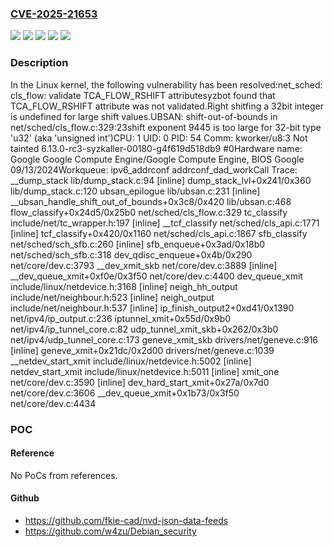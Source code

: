 ### [CVE-2025-21653](https://cve.mitre.org/cgi-bin/cvename.cgi?name=CVE-2025-21653)
![](https://img.shields.io/static/v1?label=Product&message=Linux&color=blue)
![](https://img.shields.io/static/v1?label=Version&message=&color=brightgreen)
![](https://img.shields.io/static/v1?label=Version&message=2.6.25%20&color=brightgreen)
![](https://img.shields.io/static/v1?label=Version&message=e5dfb815181fcb186d6080ac3a091eadff2d98fe%20&color=brightgreen)
![](https://img.shields.io/static/v1?label=Vulnerability&message=n%2Fa&color=blue)

### Description

In the Linux kernel, the following vulnerability has been resolved:net_sched: cls_flow: validate TCA_FLOW_RSHIFT attributesyzbot found that TCA_FLOW_RSHIFT attribute was not validated.Right shitfing a 32bit integer is undefined for large shift values.UBSAN: shift-out-of-bounds in net/sched/cls_flow.c:329:23shift exponent 9445 is too large for 32-bit type 'u32' (aka 'unsigned int')CPU: 1 UID: 0 PID: 54 Comm: kworker/u8:3 Not tainted 6.13.0-rc3-syzkaller-00180-g4f619d518db9 #0Hardware name: Google Google Compute Engine/Google Compute Engine, BIOS Google 09/13/2024Workqueue: ipv6_addrconf addrconf_dad_workCall Trace: <TASK>  __dump_stack lib/dump_stack.c:94 [inline]  dump_stack_lvl+0x241/0x360 lib/dump_stack.c:120  ubsan_epilogue lib/ubsan.c:231 [inline]  __ubsan_handle_shift_out_of_bounds+0x3c8/0x420 lib/ubsan.c:468  flow_classify+0x24d5/0x25b0 net/sched/cls_flow.c:329  tc_classify include/net/tc_wrapper.h:197 [inline]  __tcf_classify net/sched/cls_api.c:1771 [inline]  tcf_classify+0x420/0x1160 net/sched/cls_api.c:1867  sfb_classify net/sched/sch_sfb.c:260 [inline]  sfb_enqueue+0x3ad/0x18b0 net/sched/sch_sfb.c:318  dev_qdisc_enqueue+0x4b/0x290 net/core/dev.c:3793  __dev_xmit_skb net/core/dev.c:3889 [inline]  __dev_queue_xmit+0xf0e/0x3f50 net/core/dev.c:4400  dev_queue_xmit include/linux/netdevice.h:3168 [inline]  neigh_hh_output include/net/neighbour.h:523 [inline]  neigh_output include/net/neighbour.h:537 [inline]  ip_finish_output2+0xd41/0x1390 net/ipv4/ip_output.c:236  iptunnel_xmit+0x55d/0x9b0 net/ipv4/ip_tunnel_core.c:82  udp_tunnel_xmit_skb+0x262/0x3b0 net/ipv4/udp_tunnel_core.c:173  geneve_xmit_skb drivers/net/geneve.c:916 [inline]  geneve_xmit+0x21dc/0x2d00 drivers/net/geneve.c:1039  __netdev_start_xmit include/linux/netdevice.h:5002 [inline]  netdev_start_xmit include/linux/netdevice.h:5011 [inline]  xmit_one net/core/dev.c:3590 [inline]  dev_hard_start_xmit+0x27a/0x7d0 net/core/dev.c:3606  __dev_queue_xmit+0x1b73/0x3f50 net/core/dev.c:4434

### POC

#### Reference
No PoCs from references.

#### Github
- https://github.com/fkie-cad/nvd-json-data-feeds
- https://github.com/w4zu/Debian_security

